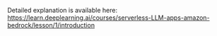 Detailed explanation is available here:
https://learn.deeplearning.ai/courses/serverless-LLM-apps-amazon-bedrock/lesson/1/introduction
